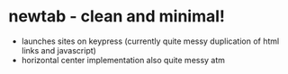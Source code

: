 # newtab - clean and minimal!
- launches sites on keypress (currently quite messy duplication of html links and javascript)
- horizontal center implementation also quite messy atm
